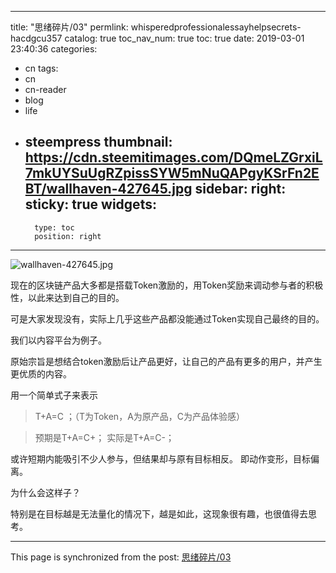 
---
title: "思绪碎片/03"
permlink: whisperedprofessionalessayhelpsecrets-hacdgcu357
catalog: true
toc_nav_num: true
toc: true
date: 2019-03-01 23:40:36
categories:
- cn
tags:
- cn
- cn-reader
- blog
- life
- steempress
thumbnail: https://cdn.steemitimages.com/DQmeLZGrxiL7mkUYSuUgRZpissSYW5mNuQAPgyKSrFn2EBT/wallhaven-427645.jpg
sidebar:
    right:
        sticky: true
widgets:
    -
        type: toc
        position: right
---


![wallhaven-427645.jpg](https://cdn.steemitimages.com/DQmeLZGrxiL7mkUYSuUgRZpissSYW5mNuQAPgyKSrFn2EBT/wallhaven-427645.jpg)

现在的区块链产品大多都是搭载Token激励的，用Token奖励来调动参与者的积极性，以此来达到自己的目的。 

可是大家发现没有，实际上几乎这些产品都没能通过Token实现自己最终的目的。

我们以内容平台为例子。

原始宗旨是想结合token激励后让产品更好，让自己的产品有更多的用户，并产生更优质的内容。

用一个简单式子来表示

>T+A=C ；（T为Token，A为原产品，C为产品体验感） 

>预期是T+A=C+； 
>实际是T+A=C-； 

或许短期内能吸引不少人参与，但结果却与原有目标相反。 即动作变形，目标偏离。

为什么会这样子？

特别是在目标越是无法量化的情况下，越是如此，这现象很有趣，也很值得去思考。

- - -

This page is synchronized from the post: [思绪碎片/03](https://steemit.com/@jianan/whisperedprofessionalessayhelpsecrets-hacdgcu357)
